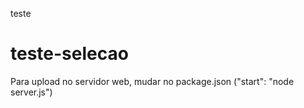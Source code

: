 teste
# teste-selecao

Para upload no servidor web, mudar no package.json ("start": "node server.js")